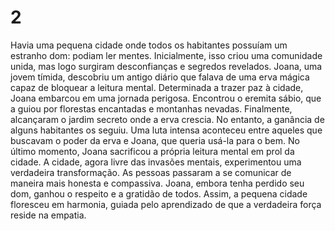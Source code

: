 # 2
Havia uma pequena cidade onde todos os habitantes possuíam um estranho dom: podiam ler mentes. Inicialmente, isso criou uma comunidade unida, mas logo surgiram desconfianças e segredos revelados. Joana, uma jovem tímida, descobriu um antigo diário que falava de uma erva mágica capaz de bloquear a leitura mental.
Determinada a trazer paz à cidade, Joana embarcou em uma jornada perigosa. Encontrou o eremita sábio, que a guiou por florestas encantadas e montanhas nevadas. Finalmente, alcançaram o jardim secreto onde a erva crescia.
No entanto, a ganância de alguns habitantes os seguiu. Uma luta intensa aconteceu entre aqueles que buscavam o poder da erva e Joana, que queria usá-la para o bem. No último momento, Joana sacrificou a própria leitura mental em prol da cidade.
A cidade, agora livre das invasões mentais, experimentou uma verdadeira transformação. As pessoas passaram a se comunicar de maneira mais honesta e compassiva. Joana, embora tenha perdido seu dom, ganhou o respeito e a gratidão de todos. Assim, a pequena cidade floresceu em harmonia, guiada pelo aprendizado de que a verdadeira força reside na empatia.
